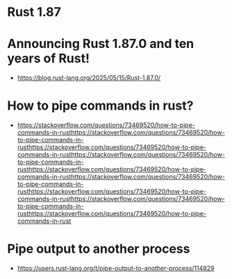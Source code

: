 # Rust 1.87

# Announcing Rust 1.87.0 and ten years of Rust!

- https://blog.rust-lang.org/2025/05/15/Rust-1.87.0/


# How to pipe commands in rust?

- https://stackoverflow.com/questions/73469520/how-to-pipe-commands-in-rusthttps://stackoverflow.com/questions/73469520/how-to-pipe-commands-in-rusthttps://stackoverflow.com/questions/73469520/how-to-pipe-commands-in-rusthttps://stackoverflow.com/questions/73469520/how-to-pipe-commands-in-rusthttps://stackoverflow.com/questions/73469520/how-to-pipe-commands-in-rusthttps://stackoverflow.com/questions/73469520/how-to-pipe-commands-in-rusthttps://stackoverflow.com/questions/73469520/how-to-pipe-commands-in-rusthttps://stackoverflow.com/questions/73469520/how-to-pipe-commands-in-rusthttps://stackoverflow.com/questions/73469520/how-to-pipe-commands-in-rust

# Pipe output to another process

- https://users.rust-lang.org/t/pipe-output-to-another-process/114829
